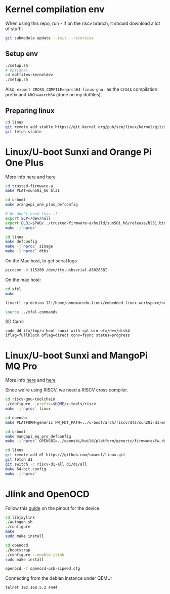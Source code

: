 # Kernel compilation env

When using this repo, run - if on the riscv branch, it should download a lot of stuff!:

``` sh
git submodule update --init --recursive
```

## Setup env

```sh
./setup.sh
# Optional
cd dotfiles-kerneldev
./setup.sh
```

Also, `export CROSS_COMPILE=aarch64-linux-gnu-` as the cross compilation prefix and `ARCH=aarch64` (done on my dotfiles).

## Preparing linux

```sh
cd linux
git remote add stable https://git.kernel.org/pub/scm/linux/kernel/git/stable/linux
git fetch stable
```

# Linux/U-boot Sunxi and Orange Pi One Plus

More info [here](https://linux-sunxi.org/Xunlong_Orange_Pi_One_Plus) and [here](https://linux-sunxi.org/FEL/USBBoot)

```sh
cd trusted-firmware-a
make PLAT=sun50i_h6 bl31
```

```sh
cd u-boot
make orangepi_one_plus_defconfig

# We don't need this :) 
export SCP=/dev/null
export BL31=$PWD/../trusted-firmware-a/build/sun50i_h6/release/bl31.bin
make -j`nproc`
```

```sh
cd linux
make defconfig
make -j`nproc` zImage
make -j`nproc` dtbs
```

On the Mac host, to get serial logs

```sh
picocom -b 115200 /dev/tty.usbserial-A50285BI
```

On the mac host:

```sh
cd xfel
make

limactl cp debian-12:/home/annemacedo.linux/embedded-linux-workspace/out.tgz .

source ../xfel-commands
```

SD Card:

```
sudo dd if=/tmp/u-boot-sunxi-with-spl.bin of=/dev/disk4 iflag=fullblock oflag=direct conv=fsync status=progress
```


# Linux/U-boot Sunxi and MangoPi MQ Pro

More info [here](https://linux-sunxi.org/MangoPi_MQ-Pro) and [here](https://linux-sunxi.org/Allwinner_Nezha#Manual_build)

Since we're using RISCV, we need a RISCV cross compiler.

``` sh
cd riscv-gnu-toolchain
./configure --prefix=$HOME/x-tools/riscv
make -j`nproc` linux
```

``` sh
cd opensbi
make PLATFORM=generic FW_FDT_PATH=../u-boot/arch/riscv/dts/sun20i-d1-mangopi-mq-pro.dtb FW_PIC=y -j`nproc`
```

``` sh
cd u-boot
make mangopi_mq_pro_defconfig
make -j`nproc` OPENSBI=../opensbi/build/platform/generic/firmware/fw_dynamic.bin
```

``` sh
cd linux
git remote add d1 https://github.com/smaeul/linux.git
git fetch d1
git switch -c riscv-d1-all d1/d1/all
make 64-bit.config
make -j`nproc`
```


# Jlink and OpenOCD

Follow this [guide](https://linaro.atlassian.net/wiki/spaces/TCWGPUB/pages/25296346120/Raspberry+Pi+Linux+kernel+debugging+with+OpenOCD) on the pinout for the device.

``` sh
cd libjaylink
./autogen.sh
./configure
make
sudo make install
```

``` sh
cd openocd
./bootstrap
./configure --enable-jlink
sudo make install
```

``` sh
openocd -f openocd-usb-sipeed.cfg
```

Connecting from the debian instance under QEMU:

``` sh
telnet 192.168.5.2 4444
```
